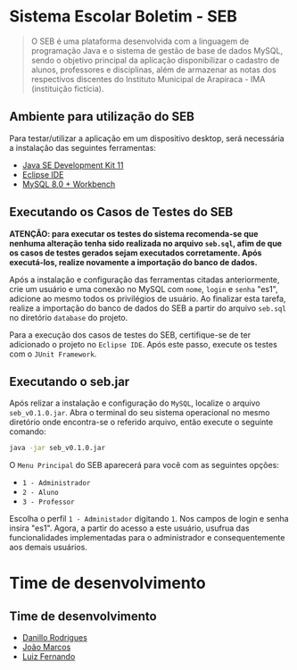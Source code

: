 # Sistema Escolar Boletim - SEB

> O SEB é uma plataforma desenvolvida com a linguagem de programação Java e o sistema de gestão de base de dados MySQL, sendo o objetivo principal da aplicação disponibilizar o cadastro de alunos, professores e disciplinas, além de armazenar as notas dos respectivos discentes do Instituto Municipal de Arapiraca - IMA (instituição fictícia).


## Ambiente para utilização do SEB

Para testar/utilizar a aplicação em um dispositivo desktop, será necessária a instalação das seguintes ferramentas:

  * [Java SE Development Kit 11](https://www.oracle.com/technetwork/java/javase/downloads/jdk11-downloads-5066655.html)
  * [Eclipse IDE](https://www.eclipse.org/downloads/)
  * [MySQL 8.0 + Workbench](https://dev.mysql.com/downloads/)


## Executando os Casos de Testes do SEB

**ATENÇÃO: para executar os testes do sistema recomenda-se que nenhuma alteração tenha sido realizada no arquivo ``seb.sql``, afim de que os casos de testes gerados sejam executados corretamente. Após executá-los, realize novamente a importação do banco de dados.**

Após a instalação e configuração das ferramentas citadas anteriormente, crie um usuário e uma conexão no MySQL com ``nome``, ``login`` e ``senha`` "es1", adicione ao mesmo todos os privilégios de usuário. Ao finalizar esta tarefa, realize a importação do banco de dados do SEB a partir do arquivo ``seb.sql`` no diretório ``database`` do projeto.

Para a execução dos casos de testes do SEB, certifique-se de ter adicionado o projeto no ``Eclipse IDE``. Após este passo, execute os testes com o ``JUnit Framework``.


## Executando o seb.jar

Após relizar a instalação e configuração do ``MySQL``, localize o arquivo `seb_v0.1.0.jar`. Abra o terminal do seu sistema operacional no mesmo diretório onde encontra-se o referido arquivo, então execute o seguinte comando:

```sh
java -jar seb_v0.1.0.jar
```

O ``Menu Principal`` do SEB aparecerá para você com as seguintes opções:

 * ``1 - Administrador``
 * ``2 - Aluno``
 * ``3 - Professor``

 Escolha o perfil ``1 - Administador`` digitando ``1``. Nos campos de login e senha insira "es1". Agora, a partir do acesso a este usuário, usufrua das funcionalidades implementadas para o administrador e consequentemente aos demais usuários.

# Time de desenvolvimento

  ## Time de desenvolvimento

  * [Danillo Rodrigues](https://github.com/danillobr)
  * [João Marcos](https://github.com/jmofarias)
  * [Luiz Fernando](https://github.com/lfnd0)
